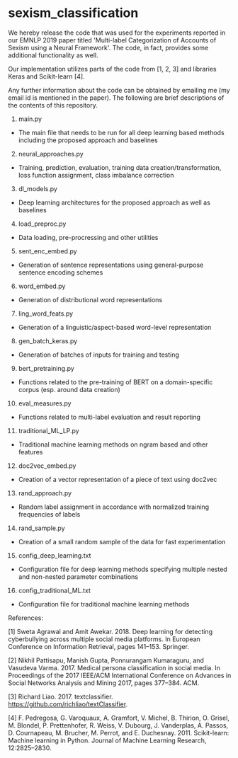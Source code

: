 # sexism_classification
We hereby release the code that was used for the experiments reported in our EMNLP 2019 paper titled 'Multi-label Categorization of Accounts of Sexism using a Neural Framework'. The code, in fact, provides some additional functionality as well. 

Our implementation utilizes parts of the code from [1, 2, 3] and libraries Keras and Scikit-learn [4].

Any further information about the code can be obtained by emailing me (my email id is mentioned in the paper). The following are brief descriptions of the contents of this repository.

1) main.py

- The main file that needs to be run for all deep learning based methods including the proposed approach and baselines

2) neural_approaches.py

- Training, prediction, evaluation, training data creation/transformation, loss function assignment, class imbalance correction

3) dl_models.py

- Deep learning architectures for the proposed approach as well as baselines

4) load_preproc.py

- Data loading, pre-procressing and other utilities

5) sent_enc_embed.py

- Generation of sentence representations using general-purpose sentence encoding schemes

6) word_embed.py

- Generation of distributional word representations

7) ling_word_feats.py 

- Generation of a linguistic/aspect-based word-level representation

8) gen_batch_keras.py 

- Generation of batches of inputs for training and testing

9) bert_pretraining.py

- Functions related to the pre-training of BERT on a domain-specific corpus (esp. around data creation) 

10) eval_measures.py 

- Functions related to multi-label evaluation and result reporting

11) traditional_ML_LP.py 

- Traditional machine learning methods on ngram based and other features

12) doc2vec_embed.py 

- Creation of a vector representation of a piece of text using doc2vec 

13) rand_approach.py 

- Random label assignment in accordance with normalized training frequencies of labels

14) rand_sample.py

- Creation of a small random sample of the data for fast experimentation

15) config_deep_learning.txt

- Configuration file for deep learning methods specifying multiple nested and non-nested parameter combinations

16) config_traditional_ML.txt

- Configuration file for traditional machine learning methods

References:

[1] Sweta Agrawal and Amit Awekar. 2018. Deep learning for detecting cyberbullying across multiple social media platforms. In European Conference on Information Retrieval, pages 141–153. Springer.

[2] Nikhil Pattisapu, Manish Gupta, Ponnurangam Kumaraguru, and Vasudeva Varma. 2017. Medical persona classification in social media. In Proceedings of the 2017 IEEE/ACM International Conference on Advances in Social Networks Analysis and Mining
2017, pages 377–384. ACM.   

[3] Richard Liao. 2017. textclassifier. https://github.com/richliao/textClassifier.

[4] F. Pedregosa, G. Varoquaux, A. Gramfort, V. Michel, B. Thirion, O. Grisel, M. Blondel, P. Prettenhofer, R. Weiss, V. Dubourg, J. Vanderplas, A. Passos, D. Cournapeau, M. Brucher, M. Perrot, and E. Duchesnay. 2011. Scikit-learn: Machine learning in Python. Journal of Machine Learning Research, 12:2825–2830.
